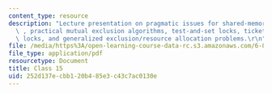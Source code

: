 ```yaml
---
content_type: resource
description: "Lecture presentation on pragmatic issues for shared-memory multiprocessors\
  \ , practical mutual exclusion algorithms, test-and-set locks, ticket locks, queue\
  \ locks, and generalized exclusion/resource allocation problems.\r\n"
file: /media/https%3A/open-learning-course-data-rc.s3.amazonaws.com/6-852j-distributed-algorithms-fall-2009/252d137ecbb120b485e3c43c7ac0130e_MIT6_852JF09_lec15.pdf
file_type: application/pdf
resourcetype: Document
title: Class 15
uid: 252d137e-cbb1-20b4-85e3-c43c7ac0130e
---
```


